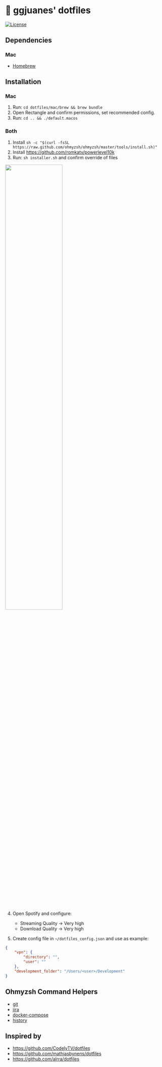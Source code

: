# 🚀 ggjuanes' dotfiles

[![License](https://img.shields.io/github/license/ggjuanes/dotfiles)](LICENSE)

## Dependencies
### Mac
- [Homebrew](https://brew.sh/)

## Installation
### Mac

1. Run: `cd dotfiles/mac/brew && brew bundle`
2. Open Rectangle and confirm permissions, set recommended config.
3. Run: `cd .. && ./default.macos`

### Both
1. Install `sh -c "$(curl -fsSL https://raw.github.com/ohmyzsh/ohmyzsh/master/tools/install.sh)"`
2. Install https://github.com/romkatv/powerlevel10k
3. Run: `sh installer.sh` and confirm override of files

<img src="https://user-images.githubusercontent.com/6409572/101478433-fb3a4900-3950-11eb-97e4-2e29744e5140.gif" width="60%">

4. Open Spotify and configure:
   - Streaming Quality -> Very high
   - Download Quality -> Very high

5. Create config file in `~/dotfiles_config.json` and use as example:
```json
{
	"vpn": {
		"directory": "",
		"user": ""
	},
	"development_folder": "/Users/<user>/Development"
}
```

## Ohmyzsh Command Helpers
- [git](https://github.com/ohmyzsh/ohmyzsh/tree/master/plugins/git)
- [jira](https://github.com/ohmyzsh/ohmyzsh/tree/master/plugins/jira)
- [docker-compose](https://github.com/ohmyzsh/ohmyzsh/tree/master/plugins/docker-compose)
- [history](https://github.com/ohmyzsh/ohmyzsh/tree/master/plugins/history)

## Inspired by
- https://github.com/CodelyTV/dotfiles
- https://github.com/mathiasbynens/dotfiles
- https://github.com/alrra/dotfiles
